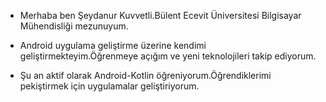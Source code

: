 <ul>
	<li>Merhaba ben Şeydanur Kuvvetli.Bülent Ecevit Üniversitesi Bilgisayar Mühendisliği mezunuyum.</li>
</ul>
<ul>
	<li>Android uygulama geliştirme üzerine kendimi geliştirmekteyim.Öğrenmeye açığım ve yeni teknolojileri takip ediyorum.</li>
</ul>
<ul>
	<li>Şu an aktif olarak Android-Kotlin öğreniyorum.Öğrendiklerimi pekiştirmek için uygulamalar geliştiriyorum.</li>
</ul>





<!--
**seydanurkuvvetli/seydanurkuvvetli** is a ✨ _special_ ✨ repository because its `README.md` (this file) appears on your GitHub profile.

Here are some ideas to get you started:

- 🔭 I’m currently working on ...
- 🌱 I’m currently learning ...
- 👯 I’m looking to collaborate on ...
- 🤔 I’m looking for help with ...
- 💬 Ask me about ...
- 📫 How to reach me: ...
- 😄 Pronouns: ...
- ⚡ Fun fact: ...
-->
